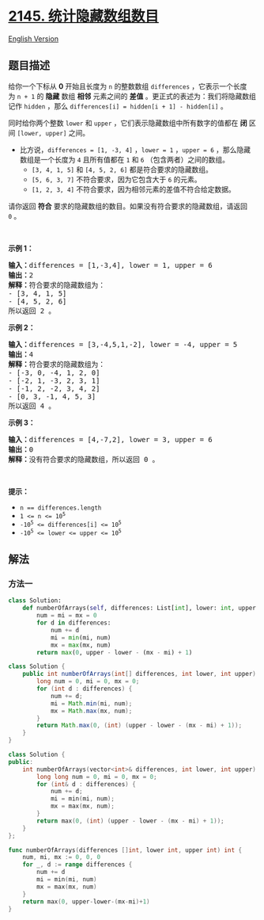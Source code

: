 # [2145. 统计隐藏数组数目](https://leetcode.cn/problems/count-the-hidden-sequences)

[English Version](/solution/2100-2199/2145.Count%20the%20Hidden%20Sequences/README_EN.md)

## 题目描述

<!-- 这里写题目描述 -->

<p>给你一个下标从 <strong>0</strong>&nbsp;开始且长度为 <code>n</code>&nbsp;的整数数组&nbsp;<code>differences</code>&nbsp;，它表示一个长度为&nbsp;<code>n + 1</code>&nbsp;的&nbsp;<strong>隐藏</strong>&nbsp;数组&nbsp;<strong>相邻</strong>&nbsp;元素之间的&nbsp;<strong>差值</strong>&nbsp;。更正式的表述为：我们将隐藏数组记作&nbsp;<code>hidden</code>&nbsp;，那么&nbsp;<code>differences[i] = hidden[i + 1] - hidden[i]</code>&nbsp;。</p>

<p>同时给你两个整数&nbsp;<code>lower</code> 和&nbsp;<code>upper</code>&nbsp;，它们表示隐藏数组中所有数字的值都在 <strong>闭</strong>&nbsp;区间&nbsp;<code>[lower, upper]</code>&nbsp;之间。</p>

<ul>
	<li>比方说，<code>differences = [1, -3, 4]</code>&nbsp;，<code>lower = 1</code>&nbsp;，<code>upper = 6</code>&nbsp;，那么隐藏数组是一个长度为 <code>4</code>&nbsp;且所有值都在&nbsp;<code>1</code>&nbsp;和&nbsp;<code>6</code>&nbsp;（包含两者）之间的数组。
    <ul>
    	<li><code>[3, 4, 1, 5]</code> 和&nbsp;<code>[4, 5, 2, 6]</code>&nbsp;都是符合要求的隐藏数组。</li>
    	<li><code>[5, 6, 3, 7]</code>&nbsp;不符合要求，因为它包含大于 <code>6</code>&nbsp;的元素。</li>
    	<li><code>[1, 2, 3, 4]</code>&nbsp;不符合要求，因为相邻元素的差值不符合给定数据。</li>
    </ul>
    </li>
</ul>

<p>请你返回 <strong>符合</strong>&nbsp;要求的隐藏数组的数目。如果没有符合要求的隐藏数组，请返回 <code>0</code>&nbsp;。</p>

<p>&nbsp;</p>

<p><strong>示例 1：</strong></p>

<pre><b>输入：</b>differences = [1,-3,4], lower = 1, upper = 6
<b>输出：</b>2
<b>解释：</b>符合要求的隐藏数组为：
- [3, 4, 1, 5]
- [4, 5, 2, 6]
所以返回 2 。
</pre>

<p><strong>示例 2：</strong></p>

<pre><b>输入：</b>differences = [3,-4,5,1,-2], lower = -4, upper = 5
<b>输出：</b>4
<b>解释：</b>符合要求的隐藏数组为：
- [-3, 0, -4, 1, 2, 0]
- [-2, 1, -3, 2, 3, 1]
- [-1, 2, -2, 3, 4, 2]
- [0, 3, -1, 4, 5, 3]
所以返回 4 。
</pre>

<p><strong>示例 3：</strong></p>

<pre><b>输入：</b>differences = [4,-7,2], lower = 3, upper = 6
<b>输出：</b>0
<b>解释：</b>没有符合要求的隐藏数组，所以返回 0 。
</pre>

<p>&nbsp;</p>

<p><strong>提示：</strong></p>

<ul>
	<li><code>n == differences.length</code></li>
	<li><code>1 &lt;= n &lt;= 10<sup>5</sup></code></li>
	<li><code>-10<sup>5</sup> &lt;= differences[i] &lt;= 10<sup>5</sup></code></li>
	<li><code>-10<sup>5</sup> &lt;= lower &lt;= upper &lt;= 10<sup>5</sup></code></li>
</ul>

## 解法

### 方法一

<!-- tabs:start -->

```python
class Solution:
    def numberOfArrays(self, differences: List[int], lower: int, upper: int) -> int:
        num = mi = mx = 0
        for d in differences:
            num += d
            mi = min(mi, num)
            mx = max(mx, num)
        return max(0, upper - lower - (mx - mi) + 1)
```

```java
class Solution {
    public int numberOfArrays(int[] differences, int lower, int upper) {
        long num = 0, mi = 0, mx = 0;
        for (int d : differences) {
            num += d;
            mi = Math.min(mi, num);
            mx = Math.max(mx, num);
        }
        return Math.max(0, (int) (upper - lower - (mx - mi) + 1));
    }
}
```

```cpp
class Solution {
public:
    int numberOfArrays(vector<int>& differences, int lower, int upper) {
        long long num = 0, mi = 0, mx = 0;
        for (int& d : differences) {
            num += d;
            mi = min(mi, num);
            mx = max(mx, num);
        }
        return max(0, (int) (upper - lower - (mx - mi) + 1));
    }
};
```

```go
func numberOfArrays(differences []int, lower int, upper int) int {
	num, mi, mx := 0, 0, 0
	for _, d := range differences {
		num += d
		mi = min(mi, num)
		mx = max(mx, num)
	}
	return max(0, upper-lower-(mx-mi)+1)
}
```

<!-- tabs:end -->

<!-- end -->
